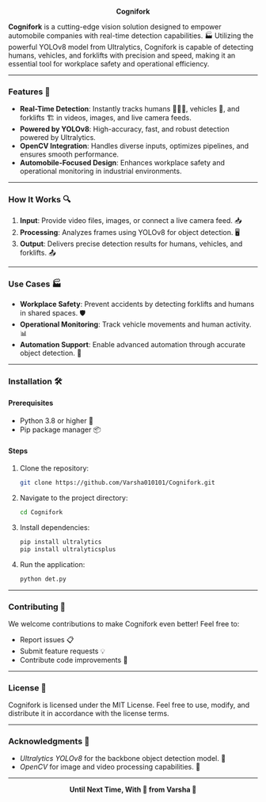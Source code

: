 
<p align="center"> <strong>Cognifork</strong></p>


**Cognifork** is a cutting-edge vision solution designed to empower automobile companies with real-time detection capabilities. 🏭 Utilizing the powerful YOLOv8 model from Ultralytics, Cognifork is capable of detecting humans, vehicles, and forklifts with precision and speed, making it an essential tool for workplace safety and operational efficiency.

---

### Features 🚀

- **Real-Time Detection**: Instantly tracks humans 🧑‍🤝‍🧑, vehicles 🚗, and forklifts 🏗️ in videos, images, and live camera feeds.
- **Powered by YOLOv8**: High-accuracy, fast, and robust detection powered by Ultralytics.
- **OpenCV Integration**: Handles diverse inputs, optimizes pipelines, and ensures smooth performance.
- **Automobile-Focused Design**: Enhances workplace safety and operational monitoring in industrial environments.

---

### How It Works 🔍
1. **Input**: Provide video files, images, or connect a live camera feed. 📥
2. **Processing**: Analyzes frames using YOLOv8 for object detection. 🖥️
3. **Output**: Delivers precise detection results for humans, vehicles, and forklifts. 📤

---

### Use Cases 🏭

- **Workplace Safety**: Prevent accidents by detecting forklifts and humans in shared spaces. 🛡️
- **Operational Monitoring**: Track vehicle movements and human activity. 📊
- **Automation Support**: Enable advanced automation through accurate object detection. 🤖

---

### Installation 🛠️

#### Prerequisites
- Python 3.8 or higher 🐍
- Pip package manager 📦

#### Steps
1. Clone the repository:
   ```bash
   git clone https://github.com/Varsha010101/Cognifork.git
2. Navigate to the project directory:
    ```bash 
    cd Cognifork 
3. Install dependencies:
    ```bash 
    pip install ultralytics
    pip install ultralyticsplus 
4. Run the application:
    ```bash
    python det.py
    
---

### Contributing 🌟
We welcome contributions to make Cognifork even better! Feel free to:

- Report issues 📋
- Submit feature requests 💡
- Contribute code improvements 🔧

---

### License 📝

Cognifork is licensed under the MIT License. Feel free to use, modify, and distribute it in accordance with the license terms.

---

### Acknowledgments 🤝
- *Ultralytics YOLOv8* for the backbone object detection model. 🤖
- *OpenCV* for image and video processing capabilities. 🎥

---
<p align="center">
<strong>Until Next Time, With 💖 from Varsha 💫</strong>
</p>

